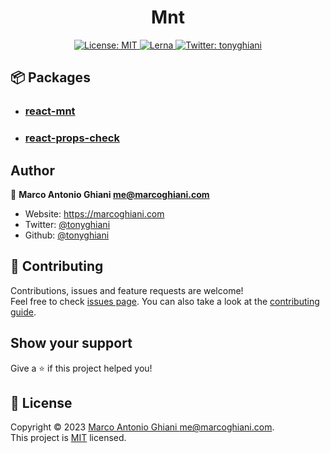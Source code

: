 <h1 align="center">Mnt</h1>

<p align="center">
  <a href="https://github.com/tonyghiani/mnt/blob/master/LICENSE" target="_blank">
    <img alt="License: MIT" src="https://img.shields.io/badge/License-MIT-blue.svg?style=for-the-badge" />
  </a>
  <a href="https://lerna.js.org/" target="_blank">
    <img alt="Lerna" src="https://img.shields.io/badge/maintained%20with-lerna-cc00ff.svg?style=for-the-badge" />
  </a>
  <a href="https://x.com/tonyghiani" target="_blank">
    <img alt="Twitter: tonyghiani" src="https://img.shields.io/twitter/follow/tonyghiani.svg?style=for-the-badge" />
  </a>
</p>

## 📦 Packages

- ### [react-mnt](https://github.com/tonyghiani/mnt/tree/master/packages/react-mnt)
- ### [react-props-check](https://github.com/tonyghiani/mnt/tree/master/packages/react-props-check)

## Author

👤 **Marco Antonio Ghiani <me@marcoghiani.com>**

- Website: https://marcoghiani.com
- Twitter: [@tonyghiani](https://twitter.com/tonyghiani)
- Github: [@tonyghiani](https://github.com/tonyghiani)

## 🤝 Contributing

Contributions, issues and feature requests are welcome!<br />Feel free to check [issues page](https://github.com/tonyghiani/mnt/issues). You can also take a look at the [contributing guide](https://github.com/tonyghiani/mnt/blob/master/CONTRIBUTING.md).

## Show your support

Give a ⭐️ if this project helped you!

## 📝 License

Copyright © 2023 [Marco Antonio Ghiani <me@marcoghiani.com>](https://github.com/tonyghiani).<br />
This project is [MIT](https://github.com/tonyghiani/mnt/blob/master/LICENSE) licensed.
